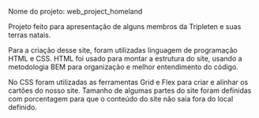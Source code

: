 Nome do projeto: web_project_homeland

Projeto feito para apresentação de alguns membros da Tripleten e suas terras natais.

Para a criação desse site, foram utilizadas linguagem de programação HTML e CSS.
HTML foi usado para montar a estrutura do site, usando a metodologia BEM para organização
e melhor entendimento do código.

No CSS foram utilizadas as ferramentas Grid e Flex para criar e alinhar os cartões do nosso site.
Tamanho de algumas partes do site foram definidas com porcentagem para que o conteúdo do site não saia
fora do local definido.
